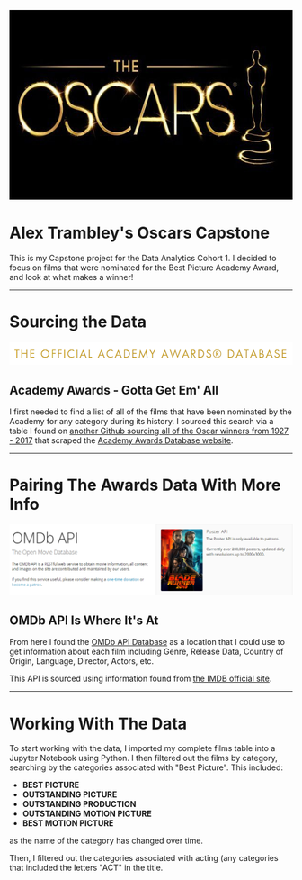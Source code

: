 <p align="center">
  <img width="600" height="337" src="https://github.com/alextrambley/alex_trambley_oscars_capstone/blob/master/Oscars-Logo-Statue.jpg">
</p>

# Alex Trambley's Oscars Capstone
This is my Capstone project for the Data Analytics Cohort 1. I decided to focus on films that were nominated for the Best Picture Academy Award, and look at what makes a winner!

-----
# Sourcing the Data
![Oscars-DB-logo](https://github.com/alextrambley/alex_trambley_oscars_capstone/blob/master/oscars_database_logo.png)

## Academy Awards - Gotta Get Em' All
I first needed to find a list of all of the films that have been nominated by the Academy for any category during its history. 
I sourced this search via a table I found on [another Github sourcing all of the Oscar winners from 1927 - 2017](https://datahub.io/rufuspollock/oscars-nominees-and-winners) that scraped the [Academy Awards Database website](http://awardsdatabase.oscars.org/).

-----

# Pairing The Awards Data With More Info
![omdb_logo](https://github.com/alextrambley/alex_trambley_oscars_capstone/blob/master/omdb_api_logo.png)

## OMDb API Is Where It's At
From here I found the [OMDb API Database](http://www.omdbapi.com/) as a location that I could use to get information about each film including Genre, Release Data, Country of Origin, Language, Director, Actors, etc.

This API is sourced using information found from [the IMDB official site](https://www.imdb.com/). 

-----
# Working With The Data

To start working with the data, I imported my complete films table into a Jupyter Notebook using Python. I then filtered out the films by category, searching by the categories associated with "Best Picture". This included:
<b>
* BEST PICTURE
* OUTSTANDING PICTURE
* OUTSTANDING PRODUCTION
* OUTSTANDING MOTION PICTURE
* BEST MOTION PICTURE
</b> 
 as the name of the category has changed over time.

Then, I filtered out the categories associated with acting (any categories that included the letters "ACT" in the title.
